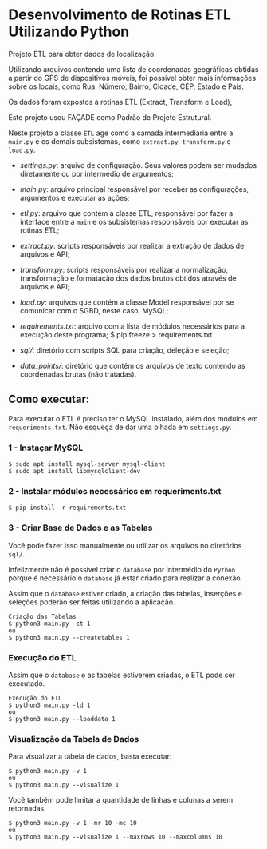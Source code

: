 
# Desenvolvimento de Rotinas ETL Utilizando Python

Projeto ETL para obter dados de localização.

Utilizando arquivos contendo uma lista de coordenadas geográficas obtidas a partir do GPS de dispositivos móveis, foi possível obter mais informações sobre os locais, como Rua, Número, Bairro, Cidade, CEP, Estado e País.

Os dados foram expostos à rotinas ETL (Extract, Transform e Load), 

Este projeto usou FAÇADE como Padrão de Projeto Estrutural.

Neste projeto a classe `ETL` age como a camada intermediária entre a `main.py`
e os demais subsistemas, como `extract.py`, `transform.py` e `load.py`.

- *settings.py*: arquivo de configuração. Seus valores podem ser mudados diretamente ou por intermédio de argumentos;

- *main.py*: arquivo principal responsável por receber as configurações, argumentos e executar as ações;

- *etl.py*: arquivo que contém a classe ETL, responsável por fazer a interface entre a `main` e os subsistemas responsáveis por executar as rotinas ETL;

- *extract.py*: scripts responsáveis por realizar a extração de dados de arquivos e API;

- *transform.py*: scripts responsáveis por realizar a normalização, transformação e formatação dos dados brutos obtidos através de arquivos e API;

- *load.py*: arquivos que contém a classe Model responsável por se comunicar com o SGBD, neste caso, MySQL;

- *requirements.txt*: arquivo com a lista de módulos necessários para a execução deste programa;
    $ pip freeze > requirements.txt

- *sql/*: diretório com scripts SQL para criação, deleção e seleção;

- *data_points/*: diretório que contém os arquivos de texto contendo as coordenadas brutas (não tratadas).


## Como executar:

Para executar o ETL é preciso ter o MySQL instalado, além dos módulos em `requeriments.txt`. Não esqueça de dar uma olhada em `settings.py`.

### 1 - Instaçar MySQL
    $ sudo apt install mysql-server mysql-client
    $ sudo apt install libmysqlclient-dev

### 2 - Instalar módulos necessários em requeriments.txt
    $ pip install -r requirements.txt

### 3 - Criar Base de Dados e as Tabelas

Você pode fazer isso manualmente ou utilizar os arquivos no diretórios `sql/`.

Infelizmente não é possível criar o `database` por intermédio do `Python` porque é necessário o `database` já estar criado para realizar a conexão.

Assim que o `database` estiver criado, a criação das tabelas, inserções e seleções poderão ser feitas utilizando a aplicação.

    Criação das Tabelas
    $ python3 main.py -ct 1
    ou
    $ python3 main.py --createtables 1

### Execução do ETL

Assim que o `database` e as tabelas estiverem criadas, o ETL pode ser executado.

    Execução do ETL
    $ python3 main.py -ld 1
    ou
    $ python3 main.py --loaddata 1

### Visualização da Tabela de Dados

Para visualizar a tabela de dados, basta executar:

    $ python3 main.py -v 1
    ou
    $ python3 main.py --visualize 1

Você também pode limitar a quantidade de linhas e colunas a serem retornadas.

    $ python3 main.py -v 1 -mr 10 -mc 10
    ou
    $ python3 main.py --visualize 1 --maxrows 10 --maxcolumns 10